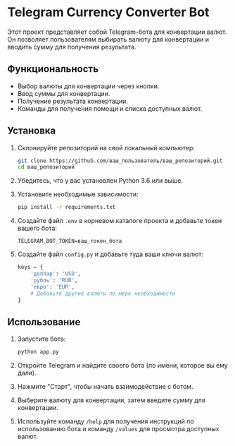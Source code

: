 # Telegram Currency Converter Bot

Этот проект представляет собой Telegram-бота для конвертации валют. Он позволяет пользователям выбирать валюту для конвертации и вводить сумму для получения результата.

## Функциональность

- Выбор валюты для конвертации через кнопки.
- Ввод суммы для конвертации.
- Получение результата конвертации.
- Команды для получения помощи и списка доступных валют.

## Установка

1. Склонируйте репозиторий на свой локальный компьютер:

   ```bash
   git clone https://github.com/ваш_пользователь/ваш_репозиторий.git
   cd ваш_репозиторий
   ```

2. Убедитесь, что у вас установлен Python 3.6 или выше.

3. Установите необходимые зависимости:

   ```bash
   pip install -r requirements.txt
   ```

4. Создайте файл `.env` в корневом каталоге проекта и добавьте токен вашего бота:

   ```plaintext
   TELEGRAM_BOT_TOKEN=ваш_токен_бота
   ```

5. Создайте файл `config.py` и добавьте туда ваши ключи валют:

   ```python
   keys = {
       'доллар': 'USD',
       'рубль': 'RUB',
       'евро': 'EUR',
       # Добавьте другие валюты по мере необходимости
   }
   ```

## Использование

1. Запустите бота:

   ```bash
   python app.py
   ```

2. Откройте Telegram и найдите своего бота (по имени, которое вы ему дали).

3. Нажмите "Старт", чтобы начать взаимодействие с ботом.

4. Выберите валюту для конвертации, затем введите сумму для конвертации.

5. Используйте команду `/help` для получения инструкций по использованию бота и команду `/values` для просмотра доступных валют.

